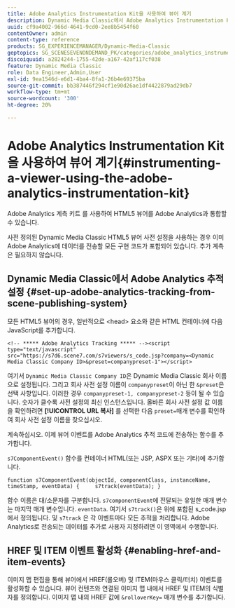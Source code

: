```yaml
---
title: Adobe Analytics Instrumentation Kit을 사용하여 뷰어 계기
description: Dynamic Media Classic에서 Adobe Analytics Instrumentation Kit을 사용하여 뷰어를 구현하는 방법을 알아봅니다.
uuid: cf9a4002-966d-4641-9cd0-2ee8b5454f60
contentOwner: admin
content-type: reference
products: SG_EXPERIENCEMANAGER/Dynamic-Media-Classic
geptopics: SG_SCENESEVENONDEMAND_PK/categories/adobe_analytics_instrumentation_kit
discoiquuid: a2824244-1755-42de-a167-42af117cf038
feature: Dynamic Media Classic
role: Data Engineer,Admin,User
exl-id: 9ea1546d-e6d1-4ba4-8fa1-26b4e69375ba
source-git-commit: bb387446f294cf1e90d26ae1df4422879ad29db7
workflow-type: tm+mt
source-wordcount: '300'
ht-degree: 20%

---
```


# Adobe Analytics Instrumentation Kit을 사용하여 뷰어 계기{#instrumenting-a-viewer-using-the-adobe-analytics-instrumentation-kit}

Adobe Analytics 계측 키트 를 사용하여 HTML5 뷰어를 Adobe Analytics과 통합할 수 있습니다.

사전 정의된 Dynamic Media Classic HTML5 뷰어 사전 설정을 사용하는 경우 이미 Adobe Analytics에 데이터를 전송할 모든 구현 코드가 포함되어 있습니다. 추가 계측은 필요하지 않습니다.

## Dynamic Media Classic에서 Adobe Analytics 추적 설정 {#set-up-adobe-analytics-tracking-from-scene-publishing-system}

모든 HTML5 뷰어의 경우, 일반적으로 &lt;head> 요소와 같은 HTML 컨테이너에 다음 JavaScript를 추가합니다.

```as3
<!-- ***** Adobe Analytics Tracking ***** --><script type="text/javascript" src="https://s7d6.scene7.com/s7viewers/s_code.jsp?company=<Dynamic Media Classic Company ID>&preset=companypreset-1"></script>
```

여기서 `Dynamic Media Classic Company ID`은 Dynamic Media Classic 회사 이름으로 설정됩니다. 그리고 회사 사전 설정 이름이 `companypreset`이 아닌 한 `&preset`은 선택 사항입니다. 이러한 경우 `companypreset-1, companypreset-2` 등이 될 수 있습니다. 숫자가 클수록 사전 설정의 최신 인스턴스입니다. 올바른 회사 사전 설정 값 이름을 확인하려면 **[!UICONTROL URL 복사]** 를 선택한 다음 `preset=`매개 변수를 확인하여 회사 사전 설정 이름을 찾으십시오.

계속하십시오. 이제 뷰어 이벤트를 Adobe Analytics 추적 코드에 전송하는 함수를 추가합니다.

`s7ComponentEvent()` 함수를 컨테이너 HTML(또는 JSP, ASPX 또는 기타)에 추가합니다.

```as3
function s7ComponentEvent(objectId, componentClass, instanceName, timeStamp, eventData) {     s7track(eventData); }
```

함수 이름은 대/소문자를 구분합니다. `s7componentEvent`에 전달되는 유일한 매개 변수는 마지막 매개 변수입니다. `eventData`. 여기서 `s7track()`은 위에 포함된 s_code.jsp에서 정의됩니다. 및 `s7track` 은 각 이벤트마다 모든 추적을 처리합니다. Adobe Analytics로 전송되는 데이터를 추가로 사용자 지정하려면 이 영역에서 수행합니다.

## HREF 및 ITEM 이벤트 활성화 {#enabling-href-and-item-events}

이미지 맵 편집을 통해 뷰어에서 HREF(롤오버) 및 ITEM(마우스 클릭/터치) 이벤트를 활성화할 수 있습니다. 뷰어 컨텐츠와 연결된 이미지 맵 내에서 HREF 및 ITEM의 식별자를 정의합니다. 이미지 맵 내의 HREF 값에 `&rolloverKey=` 매개 변수를 추가합니다.
